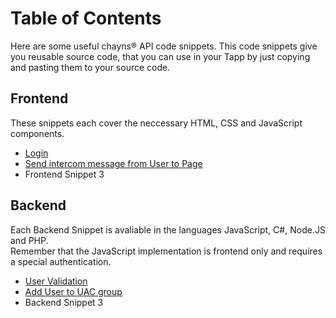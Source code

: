 # Table of Contents
Here are some useful chayns® API code snippets. This code snippets give you reusable source code, that you can use in your Tapp by just copying and pasting them to your source code.

## Frontend
These snippets each cover the neccessary HTML, CSS and JavaScript components. 

* [Login](https://github.com/TobitSoftware/chayns-snippets/tree/master/Frontend/Login.md)
* [Send intercom message from User to Page](https://github.com/ST-bschulze/chayns-snippets/tree/master/Frontend/IntercomMessageToPage.md)
* Frontend Snippet 3

## Backend

Each Backend Snippet is avaliable in the languages JavaScript, C#, Node.JS and PHP.<br>
Remember that the JavaScript implementation is frontend only and requires a special authentication.

* [User Validation](https://github.com/ST-bschulze/chayns-snippets/tree/master/Backend/UserValidation)
* [Add User to UAC group](https://github.com/ST-bschulze/chayns-snippets/tree/master/Backend/AddUserToUacGroup)
* Backend Snippet 3
